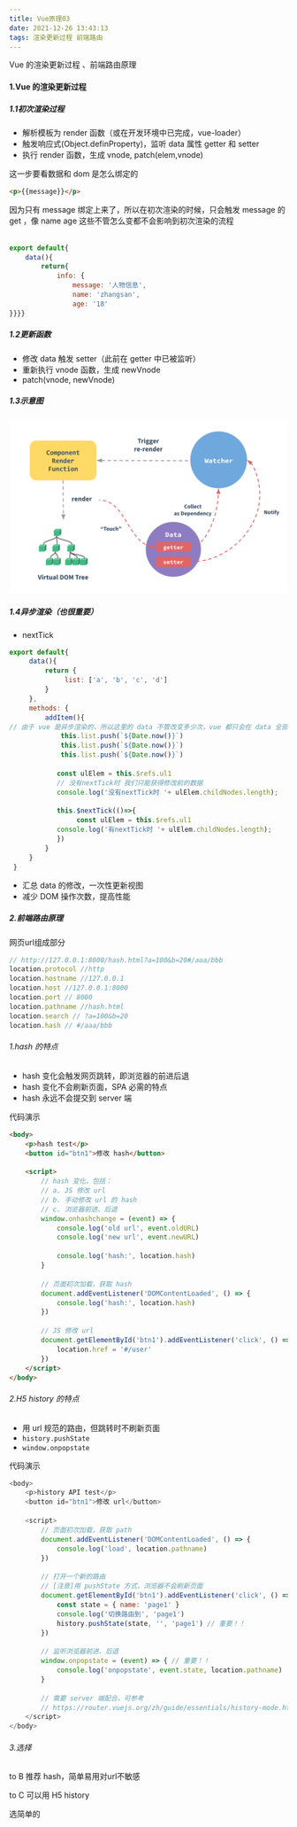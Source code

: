 ```yaml
---
title: Vue原理03
date: 2021-12-26 13:43:13
tags: 渲染更新过程 前端路由
---
```


Vue 的渲染更新过程 、前端路由原理

<!-- more -->

#### 1.Vue 的渲染更新过程

##### 1.1初次渲染过程

- 解析模板为 render 函数（或在开发环境中已完成，vue-loader）
- 触发响应式(Object.definProperty)，监听 data 属性 getter 和 setter
- 执行 render 函数，生成 vnode, patch(elem,vnode)

这一步要看数据和 dom 是怎么绑定的

```html
<p>{{message}}</p>
```

因为只有 message 绑定上来了，所以在初次渲染的时候，只会触发 message 的get ，像 name age 这些不管怎么变都不会影响到初次渲染的流程 

```js

export default{
	data(){
		return{
			info: {
				message: '人物信息',
				name: 'zhangsan',
				age: '18'
}}}}

```

##### 1.2更新函数

- 修改 data 触发 setter（此前在 getter 中已被监听）
- 重新执行 vnode 函数，生成 newVnode
- patch(vnode, newVnode)

##### 1.3示意图

<img src="..\images\vue-data.png" alt="vue-data" style="zoom:50%;" />

##### 1.4异步渲染（也很重要）

- nextTick

```js
export default{
     data(){
         return {
              list: ['a', 'b', 'c', 'd']
         }
     },
     methods: {
         addItem(){
// 由于 vue 是异步渲染的，所以这里的 data 不管改变多少次，vue 都只会在 data 全部修改完之后进行一次渲染 
             this.list.push(`${Date.now()}`)
             this.list.push(`${Date.now()}`)
             this.list.push(`${Date.now()}`)
             
            const ulElem = this.$refs.ul1
            // 没有nextTick时 我们只能获得修改前的数据
            console.log('没有nextTick时 '+ ulElem.childNodes.length);

            this.$nextTick(()=>{
                 const ulElem = this.$refs.ul1
            console.log('有nextTick时 '+ ulElem.childNodes.length);
            })
         }
     }
 }
```

- 汇总 data 的修改，一次性更新视图
- 减少 DOM 操作次数，提高性能

##### 2.前端路由原理

网页url组成部分

```js
// http://127.0.0.1:8000/hash.html?a=100&b=20#/aaa/bbb
location.protocol //http
location.hostname //127.0.0.1
location.host //127.0.0.1:8000
location.port // 8000
location.pathname //hash.html
location.search // ?a=100&b=20
location.hash // #/aaa/bbb
```

###### 1.hash 的特点

- hash 变化会触发网页跳转，即浏览器的前进后退
- hash 变化不会刷新页面，SPA 必需的特点
- hash 永远不会提交到 server 端

代码演示

```html
<body>
    <p>hash test</p>
    <button id="btn1">修改 hash</button>

    <script>
        // hash 变化，包括：
        // a. JS 修改 url
        // b. 手动修改 url 的 hash
        // c. 浏览器前进、后退
        window.onhashchange = (event) => {
            console.log('old url', event.oldURL)
            console.log('new url', event.newURL)

            console.log('hash:', location.hash)
        }

        // 页面初次加载，获取 hash
        document.addEventListener('DOMContentLoaded', () => {
            console.log('hash:', location.hash)
        })

        // JS 修改 url
        document.getElementById('btn1').addEventListener('click', () => {
            location.href = '#/user'
        })
    </script>
</body>
```

###### 2.H5 history 的特点

- 用 url 规范的路由，但跳转时不刷新页面
- `history.pushState`
- `window.onpopstate`

代码演示

```js
<body>
    <p>history API test</p>
    <button id="btn1">修改 url</button>

    <script>
        // 页面初次加载，获取 path
        document.addEventListener('DOMContentLoaded', () => {
            console.log('load', location.pathname)
        })

        // 打开一个新的路由
        // [注意]用 pushState 方式，浏览器不会刷新页面
        document.getElementById('btn1').addEventListener('click', () => {
            const state = { name: 'page1' }
            console.log('切换路由到', 'page1')
            history.pushState(state, '', 'page1') // 重要！！
        })

        // 监听浏览器前进、后退
        window.onpopstate = (event) => { // 重要！！
            console.log('onpopstate', event.state, location.pathname)
        }

        // 需要 server 端配合，可参考
        // https://router.vuejs.org/zh/guide/essentials/history-mode.html#%E5%90%8E%E7%AB%AF%E9%85%8D%E7%BD%AE%E4%BE%8B%E5%AD%90
    </script>
</body>
```

###### 3.选择

to B 推荐 hash，简单易用对url不敏感

to C 可以用 H5 history

选简单的

